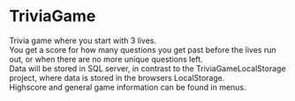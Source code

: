 # TriviaGame
Trivia game where you start with 3 lives.  
You get a score for how many questions you get past before the lives run out, or when there are no more unique questions left.  
Data will be stored in SQL server, in contrast to the TriviaGameLocalStorage project, where data is stored in the browsers LocalStorage.  
Highscore and general game information can be found in menus.  
